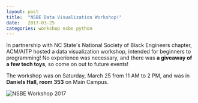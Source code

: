 ```yaml
---
layout: post
title:  "NSBE Data Visualization Workshop!"
date:   2017-03-25
categories: workshop nsbe python
---
```


In partnership with NC State's National Society of Black Engineers chapter, ACM/AITP hosted a data visualization workshop, intended for beginners to programming! No experience was necessary, and there was **a giveaway of a few tech toys**, so come on out to future events!
<!--more-->
<!-- anything after the 'more' tag will appear in the post, but not in the extract on the main page -->

The workshop was on Saturday, March 25 from 11 AM to 2 PM, and was  in **Daniels Hall, room 353** on Main Campus.

<!--[Sign up here!](https://tinyurl.com/NSBECode) -->

<img src="{{site.baseurl}}/assets/images/2017-3-25-nsbe-workshop-flier.png" alt="NSBE Workshop 2017" />
